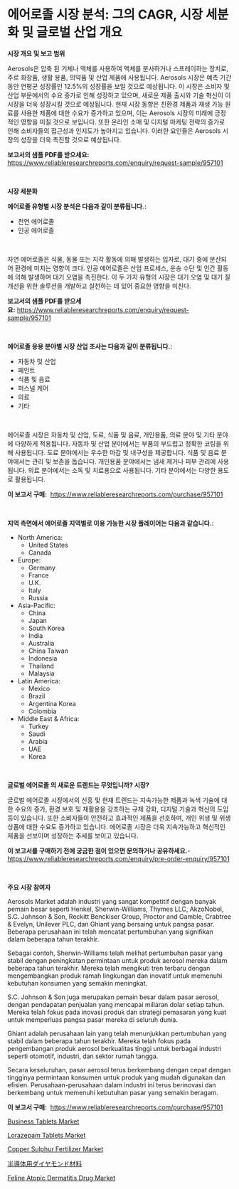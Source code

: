 <p><h1>에어로졸 시장 분석: 그의 CAGR, 시장 세분화 및 글로벌 산업 개요</h1></p><p><strong>시장 개요 및 보고 범위</strong></p>
<p><p>Aerosols은 압축 된 기체나 액체를 사용하여 액체를 분사하거나 스프레이하는 장치로, 주로 화장품, 생활 용품, 의약품 및 산업 제품에 사용됩니다. Aerosols 시장은 예측 기간 동안 연평균 성장률인 12.5%의 성장률을 보일 것으로 예상됩니다. 이 시장은 소비자 및 산업 부문에서의 수요 증가로 인해 성장하고 있으며, 새로운 제품 출시와 기술 혁신이 이 시장을 더욱 성장시킬 것으로 예상됩니다. 현재 시장 동향은 친환경 제품과 재생 가능 원료를 사용한 제품에 대한 수요가 증가하고 있으며, 이는 Aerosols 시장의 미래에 긍정적인 영향을 미칠 것으로 보입니다. 또한 온라인 소매 및 디지털 마케팅 전략의 증가로 인해 소비자들의 접근성과 인지도가 높아지고 있습니다. 이러한 요인들은 Aerosols 시장의 성장을 더욱 촉진할 것으로 예상됩니다.</p></p>
<p><strong>보고서의 샘플 PDF를 받으세요:</strong> <a href="https://www.reliableresearchreports.com/enquiry/request-sample/957101">https://www.reliableresearchreports.com/enquiry/request-sample/957101</a></p>
<p>&nbsp;</p>
<p><strong>시장 세분화</strong></p>
<p><strong>에어로졸 유형별 시장 분석은 다음과 같이 분류됩니다.:</strong></p>
<p><ul><li>천연 에어로졸</li><li>인공 에어로졸</li></ul></p>
<p>&nbsp;</p>
<p><p>자연 에어로졸은 식물, 동물 또는 지각 활동에 의해 발생하는 입자로, 대기 중에 분산되어 환경에 미치는 영향이 크다. 인공 에어로졸은 산업 프로세스, 운송 수단 및 인간 활동에 의해 발생하며 대기 오염을 촉진한다. 이 두 가지 유형의 시장은 대기 오염 및 대기 질 개선을 위한 솔루션을 개발하고 실천하는 데 있어 중요한 영향을 미친다.</p></p>
<p><strong>보고서의 샘플 PDF를 받으세요:</strong>&nbsp;<a href="https://www.reliableresearchreports.com/enquiry/request-sample/957101">https://www.reliableresearchreports.com/enquiry/request-sample/957101</a></p>
<p>&nbsp;</p>
<p><strong> 에어로졸 응용 분야별 시장 산업 조사는 다음과 같이 분류됩니다.:</strong></p>
<p><ul><li>자동차 및 산업</li><li>페인트</li><li>식품 및 음료</li><li>퍼스널 케어</li><li>의료</li><li>기타</li></ul></p>
<p>&nbsp;</p>
<p><p>에어로졸 시장은 자동차 및 산업, 도료, 식품 및 음료, 개인용품, 의료 분야 및 기타 분야에 다양하게 적용됩니다. 자동차 및 산업 분야에서는 부품의 부드럽고 정확한 코팅을 위해 사용됩니다. 도료 분야에서는 우수한 마감 및 내구성을 제공합니다. 식품 및 음료 분야에서는 관리 및 보존을 돕습니다. 개인용품 분야에서는 냄새 제거나 피부 관리에 사용됩니다. 의료 분야에서는 소독 및 치료용으로 사용됩니다. 기타 분야에서는 다양한 용도로 활용됩니다.</p></p>
<p><strong>이 보고서 구매:</strong>&nbsp; <a href="https://www.reliableresearchreports.com/purchase/957101">https://www.reliableresearchreports.com/purchase/957101</a></p>
<p>&nbsp;</p>
<p><strong>지역 측면에서 에어로졸 지역별로 이용 가능한 시장 플레이어는 다음과 같습니다.:</strong></p>
<p><ul>
    <li>
        North America:
        <ul>
            <li>United States</li>
            <li>Canada</li>
        </ul>
    </li>
    <li>
        Europe:
        <ul>
            <li>Germany</li>
            <li>France</li>
            <li>U.K.</li>
            <li>Italy</li>
            <li>Russia</li>
        </ul>
    </li>
    <li>
        Asia-Pacific:
        <ul>
            <li>China</li>
            <li>Japan</li>
            <li>South Korea</li>
            <li>India</li>
            <li>Australia</li>
            <li>China Taiwan</li>
            <li>Indonesia</li>
            <li>Thailand</li>
            <li>Malaysia</li>
        </ul>
    </li>
    <li>
        Latin America:
        <ul>
            <li>Mexico</li>
            <li>Brazil</li>
            <li>Argentina Korea</li>
            <li>Colombia</li>
        </ul>
    </li>
    <li>
        Middle East & Africa:
        <ul>
            <li>Turkey</li>
            <li>Saudi</li>
            <li>Arabia</li>
            <li>UAE</li>
            <li>Korea</li>
        </ul>
    </li>
    </ul></p>
<p>&nbsp;</p>
<p><strong>글로벌 에어로졸 의 새로운 트렌드는 무엇입니까? 시장?</strong></p>
<p><p>글로벌 에어로졸 시장에서의 신흥 및 현재 트렌드는 지속가능한 제품과 녹색 기술에 대한 수요의 증가, 환경 보호 및 재활용을 강조하는 규제 강화, 디지털 기술과 혁신의 도입 등이 있습니다. 또한 소비자들이 안전하고 효과적인 제품을 선호하며, 개인 위생 및 위생 상품에 대한 수요도 증가하고 있습니다. 에어로졸 시장은 더욱 지속가능하고 혁신적인 제품을 선보이며 성장하는 추세를 보이고 있습니다.</p></p>
<p><strong>이 보고서를 구매하기 전에 궁금한 점이 있으면 문의하거나 공유하세요.</strong>- <a href="https://www.reliableresearchreports.com/enquiry/pre-order-enquiry/957101">https://www.reliableresearchreports.com/enquiry/pre-order-enquiry/957101</a></p>
<p>&nbsp;</p>
<p><strong>주요 시장 참여자</strong></p>
<p><p>Aerosols Market adalah industri yang sangat kompetitif dengan banyak pemain besar seperti Henkel, Sherwin-Williams, Thymes LLC, AkzoNobel, S.C. Johnson & Son, Reckitt Benckiser Group, Proctor and Gamble, Crabtree & Evelyn, Unilever PLC, dan Ghiant yang bersaing untuk pangsa pasar. Beberapa perusahaan ini telah mencatat pertumbuhan yang signifikan dalam beberapa tahun terakhir.</p><p>Sebagai contoh, Sherwin-Williams telah melihat pertumbuhan pasar yang stabil dengan peningkatan permintaan untuk produk aerosol mereka dalam beberapa tahun terakhir. Mereka telah mengikuti tren terbaru dengan mengembangkan produk ramah lingkungan dan inovatif untuk memenuhi kebutuhan konsumen yang semakin meningkat.</p><p>S.C. Johnson & Son juga merupakan pemain besar dalam pasar aerosol, dengan pendapatan penjualan yang mencapai miliaran dolar setiap tahun. Mereka telah fokus pada inovasi produk dan strategi pemasaran yang kuat untuk memperluas pangsa pasar mereka di seluruh dunia.</p><p>Ghiant adalah perusahaan lain yang telah menunjukkan pertumbuhan yang stabil dalam beberapa tahun terakhir. Mereka telah fokus pada pengembangan produk aerosol berkualitas tinggi untuk berbagai industri seperti otomotif, industri, dan sektor rumah tangga.</p><p>Secara keseluruhan, pasar aerosol terus berkembang dengan cepat dengan tingginya permintaan konsumen untuk produk yang mudah digunakan dan efisien. Perusahaan-perusahaan dalam industri ini terus berinovasi dan berkembang untuk memenuhi kebutuhan pasar yang semakin beragam.</p></p>
<p><strong>이 보고서 구매:</strong>&nbsp;&nbsp;<a href="https://www.reliableresearchreports.com/purchase/957101">https://www.reliableresearchreports.com/purchase/957101</a></p>
<p><p><a href="https://view.publitas.com/reportprime-1/insights-into-business-tablets-market-size-analysing-market-share-trends-and-growth-from-2024-to-2031/">Business Tablets Market</a></p><p><a href="https://flame-sidecar-702.notion.site/Lorazepam-Tablets-Market-Size-Furnishes-Valuable-Information-Encompassing-Market-Share-Market-Trend-b817ea98b7094cc091fbd85f7d9fcb5c">Lorazepam Tablets Market</a></p><p><a href="https://github.com/vimar16th/Market-Research-Report-List-3/blob/main/copper-sulphur-fertilizer-market.md">Copper Sulphur Fertilizer Market</a></p><p><a href="https://github.com/mohamedbakry57/Market-Research-Report-List-2/blob/main/1704710186341.md">半導体用ダイヤモンド材料</a></p><p><a href="https://pretty-mail-caf.notion.site/Feline-Atopic-Dermatitis-Drug-Market-Size-Share-Trends-Analysis-Report-By-Application-Regional-O-1e5f5213fc81455986875ea5cd010841">Feline Atopic Dermatitis Drug Market</a></p></p>
